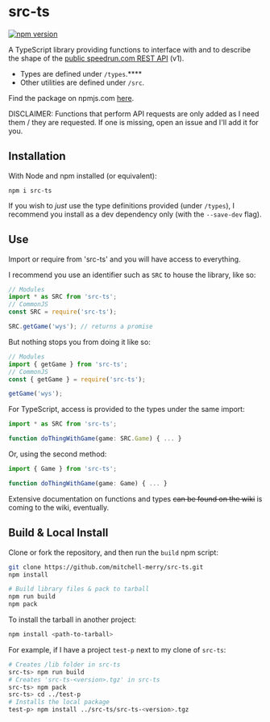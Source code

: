 # src-ts
[![npm version](https://badge.fury.io/js/src-ts.svg)](https://badge.fury.io/js/src-ts)

A TypeScript library providing functions to interface with and to describe the shape of the [public speedrun.com REST API](https://github.com/speedruncomorg/api) (v1).

- Types are defined under `/types`.****
- Other utilities are defined under `/src`.

Find the package on npmjs.com [here](https://www.npmjs.com/package/src-ts).

DISCLAIMER: Functions that perform API requests are only added as I need them / they are requested. If one is missing, open an issue and I'll add it for you.

## Installation
With Node and npm installed (or equivalent):
```
npm i src-ts
```
If you wish to *just* use the type definitions provided (under `/types`), I recommend you install as a dev dependency only (with the `--save-dev` flag).

## Use
Import or require from 'src-ts' and you will have access to everything.

I recommend you use an identifier such as `SRC` to house the library, like so:
```js
// Modules
import * as SRC from 'src-ts';
// CommonJS
const SRC = require('src-ts');	

SRC.getGame('wys');	// returns a promise
```

But nothing stops you from doing it like so:
```js
// Modules
import { getGame } from 'src-ts';
// CommonJS
const { getGame } = require('src-ts');

getGame('wys');
```

For TypeScript, access is provided to the types under the same import:
```ts
import * as SRC from 'src-ts';

function doThingWithGame(game: SRC.Game) { ... }
```

Or, using the second method:
```ts
import { Game } from 'src-ts';

function doThingWithGame(game: Game) { ... }
```
Extensive documentation on functions and types ~~can be found on the wiki~~ is coming to the wiki, eventually.

## Build & Local Install
Clone or fork the repository, and then run the `build` npm script:
```bash
git clone https://github.com/mitchell-merry/src-ts.git
npm install

# Build library files & pack to tarball
npm run build
npm pack
```

To install the tarball in another project:
```bash
npm install <path-to-tarball>
```

For example, if I have a project `test-p` next to my clone of `src-ts`:
```bash
# Creates /lib folder in src-ts
src-ts> npm run build
# Creates 'src-ts-<version>.tgz' in src-ts
src-ts> npm pack
src-ts> cd ../test-p
# Installs the local package
test-p> npm install ../src-ts/src-ts-<version>.tgz
```
